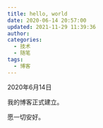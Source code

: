 ```yaml
---
title: hello, world
date: 2020-06-14 20:57:00
updated: 2021-11-29 11:39:36
author: 
categories: 
  - 技术
  - 随笔
tags: 
  - 博客
---
```





2020年6月14日

我的博客正式建立。

愿一切安好。